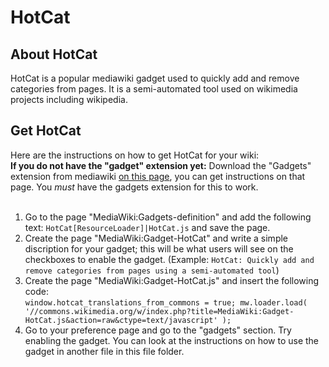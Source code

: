 # HotCat
## About HotCat
HotCat is a popular mediawiki gadget used to quickly add and remove categories from pages. It is a semi-automated tool used on wikimedia projects including wikipedia.
## Get HotCat
Here are the instructions on how to get HotCat for your wiki: <br>
**If you do not have the "gadget" extension yet:** Download the "Gadgets" extension from mediawiki [on this page](https://www.mediawiki.org/wiki/Extension:Gadgets), you can get instructions on that page. You *must* have the gadgets extension for this to work.<br>
<br>
1. Go to the page "MediaWiki:Gadgets-definition" and add the following text: ```HotCat[ResourceLoader]|HotCat.js``` and save the page.
2. Create the page "MediaWiki:Gadget-HotCat" and write a simple discription for your gadget; this will be what users will see on the checkboxes to enable the gadget. (Example: ```HotCat: Quickly add and remove categories from pages using a semi-automated tool```)
3. Create the page "MediaWiki:Gadget-HotCat.js" and insert the following code:<br>```window.hotcat_translations_from_commons = true;
mw.loader.load( '//commons.wikimedia.org/w/index.php?title=MediaWiki:Gadget-HotCat.js&action=raw&ctype=text/javascript' );```
4. Go to your preference page and go to the "gadgets" section. Try enabling the gadget. You can look at the instructions on how to use the gadget in another file in this file folder.
